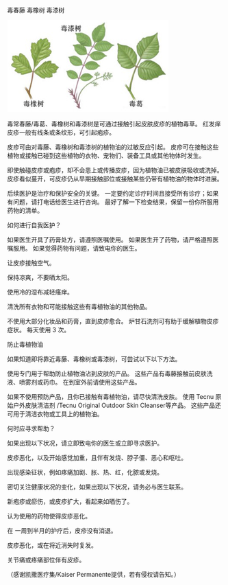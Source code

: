 毒春藤 毒橡树 毒漆树


![毒春藤 毒橡树 毒漆树](https://github.com/ywangnccu/ywang/blob/main/Poison_Ivy_Oak_Sumac.jpg)


毒常春藤/毒葛、毒橡树和毒漆树是可通过接触引起皮肤皮疹的植物毒草。 红发痒皮疹一般有线条或条纹形，可引起疱疹。


皮疹可由对毒藤、毒橡树和毒漆树的植物油的过敏反应引起。 皮疹可在接触这些植物或接触已碰到这些植物的衣物、宠物们、装备工具或其他物体时发生。


即使触碰皮疹或疱疹，却不会患上或传播皮疹，因为植物油已被皮肤吸收或洗掉。 皮疹看似蔓开，可皮疹仍从早期接触部位或接触某些仍带有植物油的物体时进展。


后续医护是治疗和保护安全的关键。 一定要约定诊疗时间且接受所有诊疗；如果有问题，请打电话给医生进行咨询。 最好了解一下检查结果，保留一份你所服用药物的清单。


如何进行自我医护？


如果医生开具了药膏处方，请遵照医嘱使用。 如果医生开了药物，请严格遵照医嘱服用。 如果觉得药物有问题，请致电你的医生。

让皮疹接触空气。

保持凉爽，不要晒太阳。

使用冷的湿布减轻瘙痒。

清洗所有衣物和可能接触这些有毒植物油的其他物品。

不使用大部分化妆品和药膏，直到皮疹愈合。 炉甘石洗剂可有助于缓解植物皮疹症状。 每天使用 3 次。

 

防止毒植物油


如果知道即将靠近毒藤、毒橡树或毒漆树，可尝试以下以下方法。


使用专门用于帮助防止植物油沾到皮肤的产品。 这些产品有毒藤接触前皮肤洗液、喷雾剂或药巾。 在到室外前请使用这些产品。

如果不使用预防产品，且你已接触有毒植物油，请尽快清洗皮肤。 使用 Tecnu 原始户外皮肤清洁剂 /Tecnu Original Outdoor Skin Cleanser等产品。 这些产品还可用于清洁衣物或工具上的植物油。

 

何时应寻求帮助？


如果出现以下状况，请立即致电你的医生或立即寻求医护。


皮疹恶化，以及开始感觉加重，且伴有发烧、脖子僵、恶心和呕吐。

出现感染征状，例如疼痛加剧、胀、热、红，化脓或发烧。

 

密切关注健康状况的变化，如果出现以下状况，请务必与医生联系。


新疱疹或瘀伤，或皮疹扩大，看起来如晒伤了。

认为使用的药物使得皮疹恶化。

在 一周到半月的护疗后，皮疹没有消退。

皮疹恶化，或在将近消失时复发。

关节痛或疼痛部位伴有皮疹。



（感谢凯撒医疗集/Kaiser Permanente提供，若有侵权请告知。）
